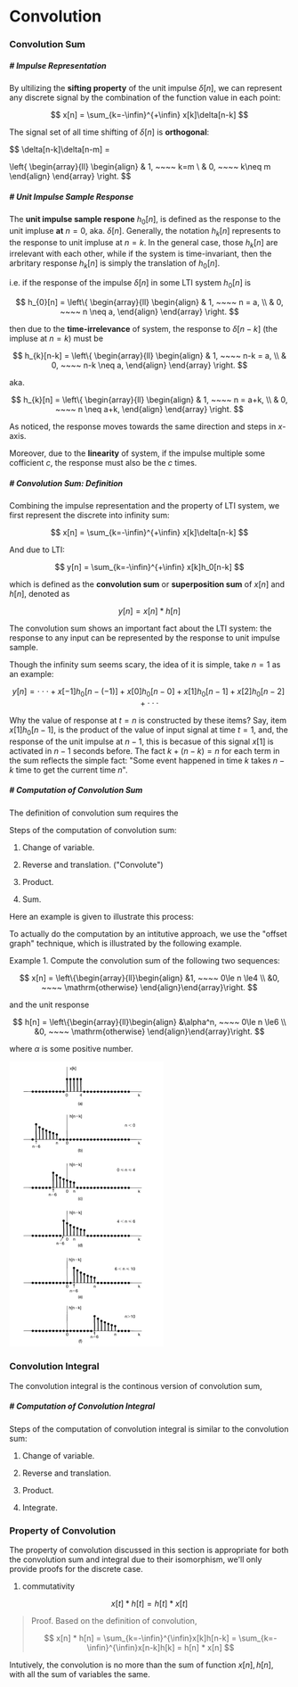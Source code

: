 # Convolution

### Convolution Sum

##### # Impulse Representation

By ultilizing the **sifting property** of the unit impulse $\delta[n]$, we can represent any discrete signal by the combination of the function value in each point:

$$
x[n] = \sum_{k=-\infin}^{+\infin} x[k]\delta[n-k]
$$

The signal set of all time shifting of $\delta[n]$ is **orthogonal**:

$$
\delta[n-k]\delta[n-m] =

\left\{
\begin{array}{ll}
\begin{align}
& 1, ~~~~ k=m \\
& 0, ~~~~ k\neq m
\end{align}
\end{array}
\right.
$$




##### # Unit Impulse Sample Response 

The **unit impulse sample respone** $h_0[n]$, is defined as the response to the unit impluse **at** $n=0$, aka. $\delta[n]$. Generally, the notation $h_k[n]$ represents to the response to unit impluse at $n=k$. In the general case, those $h_k[n]$ are irrelevant with each other, while if the system is time-invariant, then the arbritary response $h_k[n]$ is simply the translation of $h_0[n]$. 

i.e. if the response of the impulse $\delta[n]$ in some LTI system $h_{0}[n]$ is 

$$
h_{0}[n] = 
\left\{
\begin{array}{ll}
	\begin{align}
		& 1, ~~~~ n = a, \\
		& 0, ~~~~ n \neq a,
	\end{align}
\end{array}
\right.
$$

then due to the **time-irrelevance** of system, the response to $\delta[n-k]$ (the impluse at $n=k$) must be

$$
h_{k}[n-k] = 
\left\{
\begin{array}{ll}
	\begin{align}
		& 1, ~~~~ n-k = a, \\
		& 0, ~~~~ n-k \neq a,
	\end{align}
\end{array}
\right.
$$

aka.

$$
h_{k}[n] = 
\left\{
\begin{array}{ll}
	\begin{align}
		& 1, ~~~~ n = a+k, \\
		& 0, ~~~~ n \neq a+k,
	\end{align}
\end{array}
\right.
$$

As noticed, the response moves towards the same direction and steps in $x$-axis.

Moreover, due to the **linearity** of system, if the impulse multiple some cofficient $c$, the response must also be the $c$ times. 



##### # Convolution Sum: Definition

Combining the impulse representation and the property of LTI system, we first represent the discrete into infinity sum:

$$
x[n] = \sum_{k=-\infin}^{+\infin} x[k]\delta[n-k]
$$

And due to LTI:

$$
y[n] = \sum_{k=-\infin}^{+\infin} x[k]h_0[n-k]
$$

which is defined as the **convolution sum** or **superposition sum** of $x[n]$ and $h[n]$, denoted as

$$
y[n] = x[n] * h[n]
$$

The convolution sum shows an important fact about the LTI system: the response to any input can be represented by the response to unit impulse sample.

Though the infinity sum seems scary, the idea of it is simple, take $n=1$ as an example:

$$
y[n] = \cdot\cdot\cdot + x[-1]h_{0}[n-(-1)] + x[0]h_{0}[n-0] + x[1]h_{0}[n-1] + x[2]h_{0}[n-2] + \cdot\cdot\cdot
$$

Why the value of response at $t=n$ is constructed by these items? Say, item $x[1]h_{0}[n-1]$, is the product of the value of input signal at time $t=1$, and, the response of the unit impulse at $n-1$, this is becasue of this signal $x[1]$ is activated in $n-1$ seconds before. The fact $k+(n-k) = n$ for each term in the sum reflects the simple fact: "Some event happened in time $k$ takes $n-k$ time to get the current time $n$".




##### # Computation of Convolution Sum

The definition of convolution sum requires the 

Steps of the computation of convolution sum:

1. Change of variable.

2. Reverse and translation. ("Convolute")

3. Product.

4. Sum.

Here an example is given to illustrate this process:

To actually do the computation by an intitutive approach, we use the "offset graph" technique, which is illustrated by the following example.

Example 1. Compute the convolution sum of the following two sequences:

$$
x[n] = 
\left\{\begin{array}{ll}\begin{align}
&1, ~~~~ 0\le n \le4 \\
&0, ~~~~ \mathrm{otherwise}
\end{align}\end{array}\right.
$$

and the unit response

$$
h[n] = 
\left\{\begin{array}{ll}\begin{align}
&\alpha^n, ~~~~ 0\le n \le6 \\
&0, ~~~~ \mathrm{otherwise}
\end{align}\end{array}\right.
$$

where $\alpha$ is some positive number.

<img src="convolution_computation_example.png" alt="convolution_computation_example" style="zoom:50%;" />











### Convolution Integral

The convolution integral is the continous version of convolution sum,



##### # Computation of Convolution Integral

Steps of the computation of convolution integral is similar to the convolution sum:

1. Change of variable.

2. Reverse and translation.

3. Product.

4. Integrate.



















### Property of Convolution

The property of convolution discussed in this section is appropriate for both the convolution sum and integral due to their isomorphism, we'll only provide proofs for the discrete case.

1. commutativity

$$
x[t] * h[t] = h[t] * x[t]
$$

> Proof. Based on the definition of convolution,
>
> $$
> x[n] * h[n] = \sum_{k=-\infin}^{\infin}x[k]h[n-k] = \sum_{k=-\infin}^{\infin}x[n-k]h[k] = h[n] * x[n]
> $$

Intutively, the convolution is no more than the sum of function $x[n], h[n]$, with all the sum of variables the same.












































